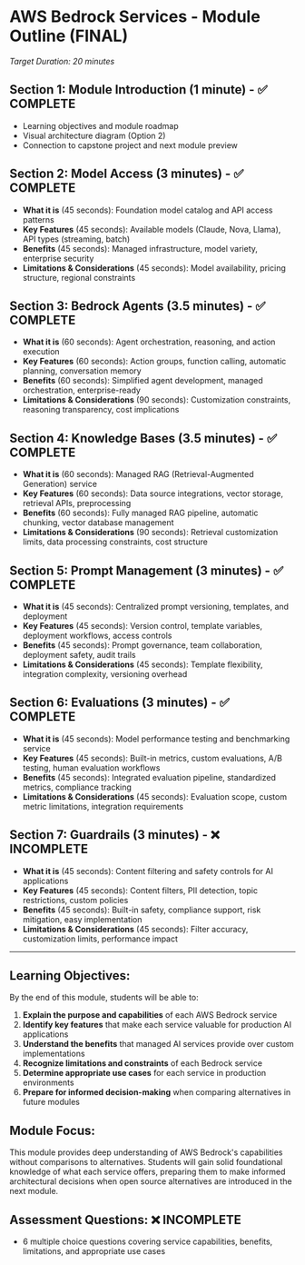 # AWS Bedrock Services - Module Outline (FINAL)
*Target Duration: 20 minutes*

## Section 1: Module Introduction (1 minute) - ✅ COMPLETE
- Learning objectives and module roadmap
- Visual architecture diagram (Option 2)
- Connection to capstone project and next module preview

## Section 2: Model Access (3 minutes) - ✅ COMPLETE
- **What it is** (45 seconds): Foundation model catalog and API access patterns
- **Key Features** (45 seconds): Available models (Claude, Nova, Llama), API types (streaming, batch)
- **Benefits** (45 seconds): Managed infrastructure, model variety, enterprise security
- **Limitations & Considerations** (45 seconds): Model availability, pricing structure, regional constraints

## Section 3: Bedrock Agents (3.5 minutes) - ✅ COMPLETE
- **What it is** (60 seconds): Agent orchestration, reasoning, and action execution
- **Key Features** (60 seconds): Action groups, function calling, automatic planning, conversation memory
- **Benefits** (60 seconds): Simplified agent development, managed orchestration, enterprise-ready
- **Limitations & Considerations** (90 seconds): Customization constraints, reasoning transparency, cost implications

## Section 4: Knowledge Bases (3.5 minutes) - ✅ COMPLETE
- **What it is** (60 seconds): Managed RAG (Retrieval-Augmented Generation) service
- **Key Features** (60 seconds): Data source integrations, vector storage, retrieval APIs, preprocessing
- **Benefits** (60 seconds): Fully managed RAG pipeline, automatic chunking, vector database management
- **Limitations & Considerations** (90 seconds): Retrieval customization limits, data processing constraints, cost structure

## Section 5: Prompt Management (3 minutes) - ✅ COMPLETE
- **What it is** (45 seconds): Centralized prompt versioning, templates, and deployment
- **Key Features** (45 seconds): Version control, template variables, deployment workflows, access controls
- **Benefits** (45 seconds): Prompt governance, team collaboration, deployment safety, audit trails
- **Limitations & Considerations** (45 seconds): Template flexibility, integration complexity, versioning overhead

## Section 6: Evaluations (3 minutes) - ✅ COMPLETE
- **What it is** (45 seconds): Model performance testing and benchmarking service
- **Key Features** (45 seconds): Built-in metrics, custom evaluations, A/B testing, human evaluation workflows
- **Benefits** (45 seconds): Integrated evaluation pipeline, standardized metrics, compliance tracking
- **Limitations & Considerations** (45 seconds): Evaluation scope, custom metric limitations, integration requirements

## Section 7: Guardrails (3 minutes) - ❌ INCOMPLETE
- **What it is** (45 seconds): Content filtering and safety controls for AI applications
- **Key Features** (45 seconds): Content filters, PII detection, topic restrictions, custom policies
- **Benefits** (45 seconds): Built-in safety, compliance support, risk mitigation, easy implementation
- **Limitations & Considerations** (45 seconds): Filter accuracy, customization limits, performance impact

---

## Learning Objectives:
By the end of this module, students will be able to:
1. **Explain the purpose and capabilities** of each AWS Bedrock service
2. **Identify key features** that make each service valuable for production AI applications
3. **Understand the benefits** that managed AI services provide over custom implementations
4. **Recognize limitations and constraints** of each Bedrock service
5. **Determine appropriate use cases** for each service in production environments
6. **Prepare for informed decision-making** when comparing alternatives in future modules

## Module Focus:
This module provides deep understanding of AWS Bedrock's capabilities without comparisons to alternatives. Students will gain solid foundational knowledge of what each service offers, preparing them to make informed architectural decisions when open source alternatives are introduced in the next module.

## Assessment Questions: ❌ INCOMPLETE
- 6 multiple choice questions covering service capabilities, benefits, limitations, and appropriate use cases